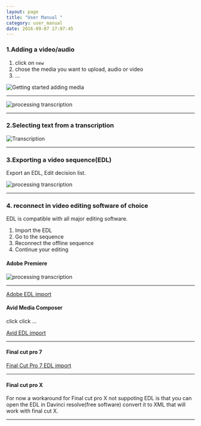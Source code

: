 ```yaml
---
layout: page
title: "User Manual "
category: user_manual
date: 2016-09-07 17:07:45
---
```



<!-- TOC -->

<!-- Overview Giff -->


### 1.Adding a video/audio

1. click on `new`
2. chose the media you want to upload, audio or video
3. ...

<img src="{{ site.baseurl }}/img/gif/1_getting_started.gif" class="sixtypercent" alt="Getting started adding media">

<!-- if you using Gentle STT for offline transcription seee setup STT API for Gentle []()-->

---

<img src="{{ site.baseurl }}/img/gif/2_processing_transcription.gif" class="sixtypercent" alt="processing transcription">

---

### 2.Selecting text from a transcription 

<img src="{{ site.baseurl }}/img/gif/3_transcription.gif" class="sixtypercent" alt="Transcription">

---

<!-- gif  -->

###	3.Exporting a video sequence(EDL)

Export an EDL, Edit decision list.

<img src="{{ site.baseurl }}/img/tutorial/6_export.png" class="sixtypercent" alt="processing transcription">

---


<!-- gif  -->

### 4. reconnect in video editing software of choice 


EDL is compatible with all major editing software. 

1. Import the EDL
2. Go to the sequence
3. Reconnect the offline sequence
4. Continue your editing



#### Adobe Premiere

<img src="{{ site.baseurl }}/img/gif/4_EDL_in_premiere.gif" class="sixtypercent" alt="processing transcription">

---


<!-- gif premiere -->

[Adobe EDL import]()

#### Avid Media Composer

click click ...

[Avid EDL import]()

---

#### Final cut pro 7 
<!-- gif final cut pro -->

[Final Cut Pro 7 EDL import]()

---

#### Final cut pro X
For now a workaround for Final cut pro X not suppoting EDL is that you can open the  EDL in Davinci resolve(free software) convert it to XML that will work with final cut X.

---

<!-- To be tried out -->